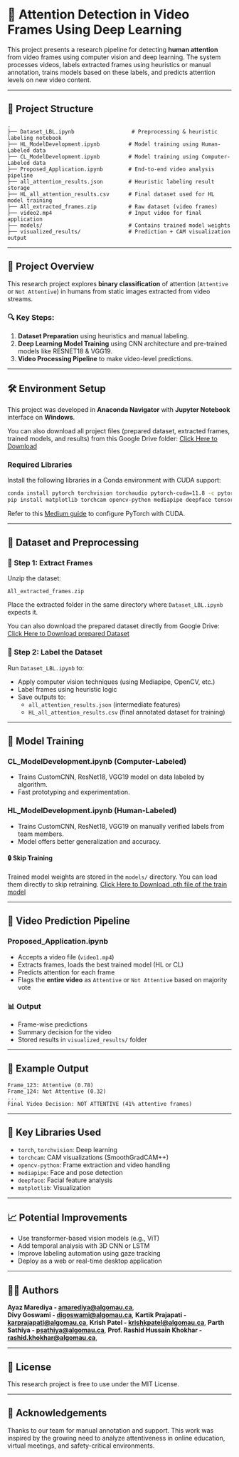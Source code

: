 
# 🧠 Attention Detection in Video Frames Using Deep Learning

This project presents a research pipeline for detecting **human attention** from video frames using computer vision and deep learning. The system processes videos, labels extracted frames using heuristics or manual annotation, trains models based on these labels, and predicts attention levels on new video content.



---

## 📁 Project Structure

```
.
├── Dataset_LBL.ipynb                  # Preprocessing & heuristic labeling notebook
├── HL_ModelDevelopment.ipynb         # Model training using Human-Labeled data
├── CL_ModelDevelopment.ipynb         # Model training using Computer-Labeled data
├── Proposed_Application.ipynb        # End-to-end video analysis pipeline
├── all_attention_results.json        # Heuristic labeling result storage
├── HL_all_attention_results.csv      # Final dataset used for HL model training
├── All_extracted_frames.zip          # Raw dataset (video frames)
├── video2.mp4                        # Input video for final application
├── models/                           # Contains trained model weights
├── visualized_results/               # Prediction + CAM visualization output
```

---

## 🧪 Project Overview

This research project explores **binary classification** of attention (`Attentive` or `Not Attentive`) in humans from static images extracted from video streams.

### 🔍 Key Steps:
1. **Dataset Preparation** using heuristics and manual labeling.
2. **Deep Learning Model Training** using CNN architecture and pre-trained models like RESNET18 & VGG19.
3. **Video Processing Pipeline** to make video-level predictions.

---

## 🛠️ Environment Setup

This project was developed in **Anaconda Navigator** with **Jupyter Notebook** interface on **Windows**.

You can also download all project files (prepared dataset, extracted frames, trained models, and results) from this Google Drive folder: [Click Here to Download](https://drive.google.com/drive/folders/1Z2xrf3_nkEdeDJGBDD118uUU5PdK7BLJ?usp=drive_link)

### Required Libraries

Install the following libraries in a Conda environment with CUDA support:

```bash
conda install pytorch torchvision torchaudio pytorch-cuda=11.8 -c pytorch -c nvidia
pip install matplotlib torchcam opencv-python mediapipe deepface tensorflow
```

Refer to this [Medium guide](https://medium.com/@harunijaz/a-step-by-step-guide-to-installing-cuda-with-pytorch-in-conda-on-windows-verifying-via-console-9ba4cd5ccbef) to configure PyTorch with CUDA.

---

## 📂 Dataset and Preprocessing

### 🔹 Step 1: Extract Frames

Unzip the dataset:

```
All_extracted_frames.zip
```

Place the extracted folder in the same directory where `Dataset_LBL.ipynb` expects it.

You can also download the prepared dataset directly from Google Drive: [Click Here to Download prepared Dataset](https://drive.google.com/file/d/15m80hDRqcxGaInznH8pF02JnKE3AkCcE/view?usp=drive_link)

### 🔹 Step 2: Label the Dataset

Run `Dataset_LBL.ipynb` to:
- Apply computer vision techniques (using Mediapipe, OpenCV, etc.)
- Label frames using heuristic logic
- Save outputs to:
  - `all_attention_results.json` (intermediate features)
  - `HL_all_attention_results.csv` (final annotated dataset for training)

---

## 🧠 Model Training

### CL_ModelDevelopment.ipynb (Computer-Labeled)
- Trains CustomCNN, ResNet18, VGG19 model on data labeled by algorithm.
- Fast prototyping and experimentation.

### HL_ModelDevelopment.ipynb (Human-Labeled)
- Trains CustomCNN, ResNet18, VGG19 on manually verified labels from team members.
- Model offers better generalization and accuracy.

#### 🔒 Skip Training
Trained model weights are stored in the `models/` directory. You can load them directly to skip retraining.
[Click Here to Download .pth file of the train model](https://drive.google.com/drive/folders/1ByZNkTHDyd8ONBN-TZwNza6fRbwj7RCt?usp=drive_link)

---

## 🎥 Video Prediction Pipeline

### Proposed_Application.ipynb
- Accepts a video file (`video1.mp4`)
- Extracts frames, loads the best trained model (HL or CL)
- Predicts attention for each frame
- Flags the **entire video** as `Attentive` or `Not Attentive` based on majority vote

### 📊 Output
- Frame-wise predictions
- Summary decision for the video
- Stored results in `visualized_results/` folder

---

## 🧾 Example Output

```
Frame_123: Attentive (0.78)
Frame_124: Not Attentive (0.32)
...
Final Video Decision: NOT ATTENTIVE (41% attentive frames)
```

---

## 📌 Key Libraries Used

- `torch`, `torchvision`: Deep learning
- `torchcam`: CAM visualizations (SmoothGradCAM++)
- `opencv-python`: Frame extraction and video handling
- `mediapipe`: Face and pose detection
- `deepface`: Facial feature analysis
- `matplotlib`: Visualization

---

## 📈 Potential Improvements

- Use transformer-based vision models (e.g., ViT)
- Add temporal analysis with 3D CNN or LSTM
- Improve labeling automation using gaze tracking
- Deploy as a web or real-time desktop application

---

## 👨‍🔬 Authors

**Ayaz Marediya - amarediya@algomau.ca**,  
**Divy Goswami - digoswami@algomau.ca**,
**Kartik Prajapati - karprajapati@algomau.ca**,
**Krish Patel - krishkpatel@algomau.ca**,
**Parth Sathiya - psathiya@algomau.ca**,
**Prof. Rashid Hussain Khokhar - rashid.khokhar@algomau.ca**,

---

## 📄 License

This research project is free to use under the MIT License.

---

## 📌 Acknowledgements

Thanks to our team for manual annotation and support. This work was inspired by the growing need to analyze attentiveness in online education, virtual meetings, and safety-critical environments.
